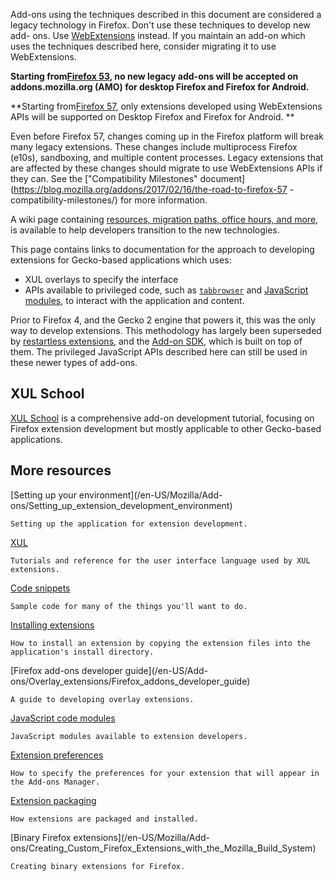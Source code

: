Add-ons using the techniques described in this document are considered a
legacy technology in Firefox. Don't use these techniques to develop new add-
ons. Use [WebExtensions](/en-US/Add-ons/WebExtensions) instead. If you
maintain an add-on which uses the techniques described here, consider
migrating it to use WebExtensions.

 **Starting from[Firefox 53](https://wiki.mozilla.org/RapidRelease/Calendar),
no new legacy add-ons will be accepted on addons.mozilla.org (AMO) for desktop
Firefox and Firefox for Android.**

 **Starting from[Firefox 57](https://wiki.mozilla.org/RapidRelease/Calendar),
only extensions developed using WebExtensions APIs will be supported on
Desktop Firefox and Firefox for Android. **

Even before Firefox 57, changes coming up in the Firefox platform will break
many legacy extensions. These changes include multiprocess Firefox (e10s),
sandboxing, and multiple content processes. Legacy extensions that are
affected by these changes should migrate to use WebExtensions APIs if they
can. See the ["Compatibility Milestones"
document](https://blog.mozilla.org/addons/2017/02/16/the-road-to-firefox-57
-compatibility-milestones/) for more information.

A wiki page containing [resources, migration paths, office hours, and
more](https://wiki.mozilla.org/Add-ons/developer/communication), is available
to help developers transition to the new technologies.

This page contains links to documentation for the approach to developing
extensions for Gecko-based applications which uses:

  * XUL overlays to specify the interface
  * APIs available to privileged code, such as [`tabbrowser`](/en-US/docs/XUL/tabbrowser) and [JavaScript modules](/en-US/docs/Mozilla/JavaScript_code_modules), to interact with the application and content.

Prior to Firefox 4, and the Gecko 2 engine that powers it, this was the only
way to develop extensions. This methodology has largely been superseded by
[restartless extensions](/en-US/docs/Extensions/Bootstrapped_extensions), and
the [Add-on SDK](/en-US/Add-ons/SDK), which is built on top of them. The
privileged JavaScript APIs described here can still be used in these newer
types of add-ons.

## XUL School

[XUL School](/en-US/Add-ons/Overlay_Extensions/XUL_School) is a comprehensive
add-on development tutorial, focusing on Firefox extension development but
mostly applicable to other Gecko-based applications.

## More resources

[Setting up your environment](/en-US/Mozilla/Add-
ons/Setting_up_extension_development_environment)

    Setting up the application for extension development.
[XUL](/en-US/docs/XUL)

    Tutorials and reference for the user interface language used by XUL extensions.
[Code snippets](/en-US/Mozilla/Add-ons/Code_snippets)

    Sample code for many of the things you'll want to do.
[Installing extensions](/en-US/Mozilla/Add-ons/Installing_extensions)

    How to install an extension by copying the extension files into the application's install directory.
[Firefox add-ons developer guide](/en-US/Add-
ons/Overlay_extensions/Firefox_addons_developer_guide)

    A guide to developing overlay extensions.

[JavaScript code modules](/en-US/docs/Mozilla/JavaScript_code_modules)

    JavaScript modules available to extension developers.
[Extension preferences](/en-US/Mozilla/Add-ons/Inline_Options)

    How to specify the preferences for your extension that will appear in the Add-ons Manager.
[Extension packaging](/en-US/Mozilla/Add-ons/Extension_Packaging)

    How extensions are packaged and installed.
[Binary Firefox extensions](/en-US/Mozilla/Add-
ons/Creating_Custom_Firefox_Extensions_with_the_Mozilla_Build_System)

    Creating binary extensions for Firefox.



